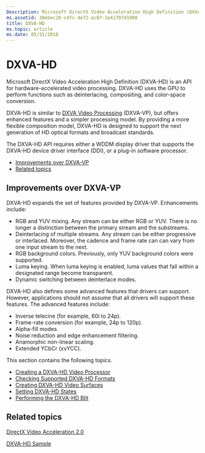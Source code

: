 ```yaml
---
Description: Microsoft DirectX Video Acceleration High Definition (DXVA-HD) is an API for hardware-accelerated video processing.
ms.assetid: 38ebec28-c4fc-4e72-ac87-1e41707d1908
title: DXVA-HD
ms.topic: article
ms.date: 05/31/2018
---
```


# DXVA-HD

Microsoft DirectX Video Acceleration High Definition (DXVA-HD) is an API for hardware-accelerated video processing. DXVA-HD uses the GPU to perform functions such as deinterlacing, compositing, and color-space conversion.

DXVA-HD is similar to [DXVA Video Processing](dxva-video-processing.md) (DXVA-VP), but offers enhanced features and a simpler processing model. By providing a more flexible composition model, DXVA-HD is designed to support the next generation of HD optical formats and broadcast standards.

The DXVA-HD API requires either a WDDM display driver that supports the DXVA-HD device driver interface (DDI), or a plug-in software processor.

-   [Improvements over DXVA-VP](#improvements-over-dxva-vp)
-   [Related topics](#related-topics)

## Improvements over DXVA-VP

DXVA-HD expands the set of features provided by DXVA-VP. Enhancements include:

-   RGB and YUV mixing. Any stream can be either RGB or YUV. There is no longer a distinction between the primary stream and the substreams.
-   Deinterlacing of multiple streams. Any stream can be either progressive or interlaced. Moreover, the cadence and frame rate can can vary from one input stream to the next.
-   RGB background colors. Previously, only YUV background colors were supported.
-   Luma keying. When luma keying is enabled, luma values that fall within a designated range become transparent.
-   Dynamic switching between deinterlace modes.

DXVA-HD also defines some advanced features that drivers can support. However, applications should not assume that all drivers will support these features. The advanced features include:

-   Inverse telecine (for example, 60i to 24p).
-   Frame-rate conversion (for example, 24p to 120p).
-   Alpha-fill modes.
-   Noise reduction and edge enhancement filtering.
-   Anamorphic non-linear scaling.
-   Extended YCbCr (xvYCC).

This section contains the following topics.

-   [Creating a DXVA-HD Video Processor](creating-a-dxva-hd-video-processor.md)
-   [Checking Supported DXVA-HD Formats](checking-supported-dxva-hd-formats.md)
-   [Creating DXVA-HD Video Surfaces](creating-dxva-hd-video-surfaces.md)
-   [Setting DXVA-HD States](setting-dxva-hd-states.md)
-   [Performing the DXVA-HD Blit](performing-the-dxva-hd-blit.md)

## Related topics

<dl> <dt>

[DirectX Video Acceleration 2.0](directx-video-acceleration-2-0.md)
</dt> <dt>

[DXVA-HD Sample](dxva-hd-sample.md)
</dt> </dl>

 

 



